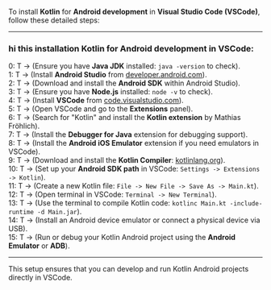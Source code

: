 To install **Kotlin** for **Android development** in **Visual Studio Code (VSCode)**, follow these detailed steps:

---

### **hi this installation Kotlin for Android development in VSCode:**

0: T -> (Ensure you have **Java JDK** installed: `java -version` to check).  
1: T -> (Install **Android Studio** from [developer.android.com](https://developer.android.com/studio)).  
2: T -> (Download and install the **Android SDK** within Android Studio).  
3: T -> (Ensure you have **Node.js** installed: `node -v` to check).  
4: T -> (Install **VSCode** from [code.visualstudio.com](https://code.visualstudio.com/)).  
5: T -> (Open VSCode and go to the **Extensions** panel).  
6: T -> (Search for "Kotlin" and install the **Kotlin extension** by Mathias Fröhlich).  
7: T -> (Install the **Debugger for Java** extension for debugging support).  
8: T -> (Install the **Android iOS Emulator** extension if you need emulators in VSCode).  
9: T -> (Download and install the **Kotlin Compiler**: [kotlinlang.org](https://kotlinlang.org/docs/command-line.html)).  
10: T -> (Set up your **Android SDK path** in VSCode: `Settings -> Extensions -> Kotlin`).  
11: T -> (Create a new Kotlin file: `File -> New File -> Save As -> Main.kt`).  
12: T -> (Open terminal in VSCode: `Terminal -> New Terminal`).  
13: T -> (Use the terminal to compile Kotlin code: `kotlinc Main.kt -include-runtime -d Main.jar`).  
14: T -> (Install an Android device emulator or connect a physical device via USB).  
15: T -> (Run or debug your Kotlin Android project using the **Android Emulator** or **ADB**).  

---

This setup ensures that you can develop and run Kotlin Android projects directly in VSCode.